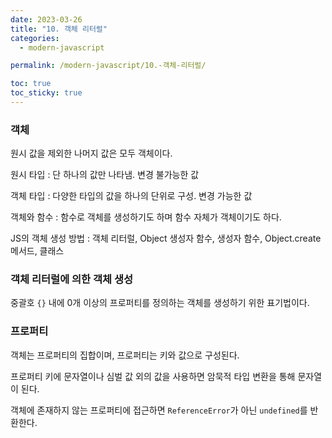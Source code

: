 ```yaml
---
date: 2023-03-26
title: "10. 객체 리터럴"
categories:
  - modern-javascript

permalink: /modern-javascript/10.-객체-리터럴/

toc: true
toc_sticky: true
---
```



### 객체


원시 값을 제외한 나머지 값은 모두 객체이다.


원시 타입 : 단 하나의 값만 나타냄. 변경 불가능한 값


객체 타입 : 다양한 타입의 값을 하나의 단위로 구성. 변경 가능한 값


객체와 함수 : 함수로 객체를 생성하기도 하며 함수 자체가 객체이기도 하다.


JS의 객체 생성 방법 : 객체 리터럴, Object 생성자 함수, 생성자 함수, Object.create 메서드, 클래스


### 객체 리터럴에 의한 객체 생성


중괄호 `{}` 내에 0개 이상의 프로퍼티를 정의하는 객체를 생성하기 위한 표기법이다.


### 프로퍼티


객체는 프로퍼티의 집합이며, 프로퍼티는 키와 값으로 구성된다. 


프로퍼티 키에 문자열이나 심벌 값 외의 값을 사용하면 암묵적 타입 변환을 통해 문자열이 된다.


객체에 존재하지 않는 프로퍼티에 접근하면 `ReferenceError`가 아닌 `undefined`를 반환한다.

